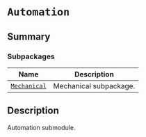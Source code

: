 <!-- vale off -->

<a id="module-ansys.mechanical.stubs.v241.Ansys.ACT.Automation"></a>

<a id="automation"></a>

# `Automation`

<a id="summary"></a>

## Summary

### Subpackages

| Name | Description |
|----------------------------------------------------------------------------------------------------------|--------------------------|
| [`Mechanical`](Mechanical/index.md#module-ansys.mechanical.stubs.v241.Ansys.ACT.Automation.Mechanical)   | Mechanical subpackage.   |

<a id="description"></a>

## Description

Automation submodule.

<!-- !! processed by numpydoc !! -->
<!-- vale on -->
